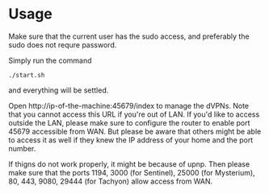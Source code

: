 # Usage

Make sure that the current user has the sudo access, and preferably the sudo does not requre password. 

Simply run the command 
```
./start.sh
```
and everything will be settled.

Open http://ip-of-the-machine:45679/index to manage the dVPNs. Note that you cannot access this URL if you're out of LAN. If you'd like to access outside the LAN, please make sure to configure the router to enable port 45679 accessible from WAN. But please be aware that others might be able to access it as well if they knew the IP address of your home and the port number.

If thigns do not work properly, it might be because of upnp. Then please make sure that the ports 1194, 3000 (for Sentinel), 25000 (for Mysterium), 80, 443, 9080, 29444 (for Tachyon) allow access from WAN. 
